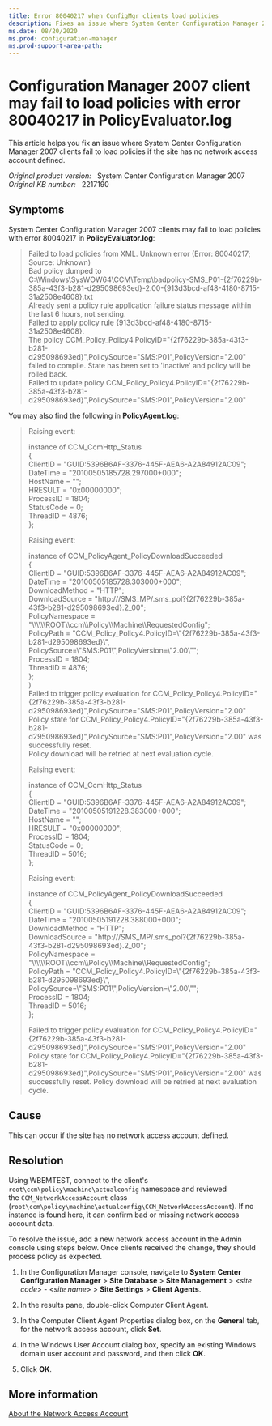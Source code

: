```yaml
---
title: Error 80040217 when ConfigMgr clients load policies
description: Fixes an issue where System Center Configuration Manager 2007 clients fail to load policies if the site has no network access account defined.
ms.date: 08/20/2020
ms.prod: configuration-manager
ms.prod-support-area-path:
---
```

# Configuration Manager 2007 client may fail to load policies with error 80040217 in PolicyEvaluator.log

This article helps you fix an issue where System Center Configuration Manager 2007 clients fail to load policies if the site has no network access account defined.

_Original product version:_ &nbsp; System Center Configuration Manager 2007  
_Original KB number:_ &nbsp; 2217190

## Symptoms

System Center Configuration Manager 2007 clients may fail to load policies with error 80040217 in **PolicyEvaluator.log**:  

> Failed to load policies from XML. Unknown error (Error: 80040217; Source: Unknown)  
> Bad policy dumped to C:\Windows\SysWOW64\CCM\Temp\badpolicy-SMS_P01-{2f76229b-385a-43f3-b281-d295098693ed}-2.00-{913d3bcd-af48-4180-8715-31a2508e4608}.txt  
> Already sent a policy rule application failure status message within the last 6 hours, not sending.  
> Failed to apply policy rule {913d3bcd-af48-4180-8715-31a2508e4608}.  
> The policy CCM_Policy_Policy4.PolicyID="{2f76229b-385a-43f3-b281-d295098693ed}",PolicySource="SMS:P01",PolicyVersion="2.00" failed to compile. State has been set to 'Inactive' and policy will be rolled back.  
> Failed to update policy CCM_Policy_Policy4.PolicyID="{2f76229b-385a-43f3-b281-d295098693ed}",PolicySource="SMS:P01",PolicyVersion="2.00"  

You may also find the following in **PolicyAgent.log**:

> Raising event:
>
> instance of CCM_CcmHttp_Status  
> {  
> ClientID = "GUID:5396B6AF-3376-445F-AEA6-A2A84912AC09";  
> DateTime = "20100505185728.297000+000";  
> HostName = "";  
> HRESULT = "0x00000000";  
> ProcessID = 1804;  
> StatusCode = 0;  
> ThreadID = 4876;  
> };
>
> Raising event:
>
> instance of CCM_PolicyAgent_PolicyDownloadSucceeded  
> {  
> ClientID = "GUID:5396B6AF-3376-445F-AEA6-A2A84912AC09";  
> DateTime = "20100505185728.303000+000";  
> DownloadMethod = "HTTP";  
> DownloadSource = "http:///SMS_MP/.sms_pol?{2f76229b-385a-43f3-b281-d295098693ed}.2_00";  
> PolicyNamespace = "\\\\\\\\\\\ROOT\\\\ccm\\\\Policy\\\\Machine\\\\RequestedConfig";  
> PolicyPath = "CCM_Policy_Policy4.PolicyID=\\"{2f76229b-385a-43f3-b281-d295098693ed}\\", PolicySource=\\"SMS:P01\\",PolicyVersion=\\"2.00\\"";  
> ProcessID = 1804;  
> ThreadID = 4876;  
> };  
> )  
> Failed to trigger policy evaluation for CCM_Policy_Policy4.PolicyID="{2f76229b-385a-43f3-b281-d295098693ed}",PolicySource="SMS:P01",PolicyVersion="2.00"
Policy state for CCM_Policy_Policy4.PolicyID="{2f76229b-385a-43f3-b281-d295098693ed}",PolicySource="SMS:P01",PolicyVersion="2.00" was successfully reset.  
> Policy download will be retried at next evaluation cycle.
>
> Raising event:
>
> instance of CCM_CcmHttp_Status  
> {  
> ClientID = "GUID:5396B6AF-3376-445F-AEA6-A2A84912AC09";  
> DateTime = "20100505191228.383000+000";  
> HostName = "";  
> HRESULT = "0x00000000";  
> ProcessID = 1804;  
> StatusCode = 0;  
> ThreadID = 5016;  
> };
>
> Raising event:
>
> instance of CCM_PolicyAgent_PolicyDownloadSucceeded  
> {  
> ClientID = "GUID:5396B6AF-3376-445F-AEA6-A2A84912AC09";  
> DateTime = "20100505191228.388000+000";  
> DownloadMethod = "HTTP";  
> DownloadSource = "http:///SMS_MP/.sms_pol?{2f76229b-385a-43f3-b281-d295098693ed}.2_00";  
> PolicyNamespace = "\\\\\\\\\\\ROOT\\\ccm\\\\Policy\\\\Machine\\\\RequestedConfig";  
> PolicyPath = "CCM_Policy_Policy4.PolicyID=\\"{2f76229b-385a-43f3-b281-d295098693ed}\\",  PolicySource=\\"SMS:P01\\",PolicyVersion=\\"2.00\\"";  
> ProcessID = 1804;  
> ThreadID = 5016;  
> };
>
> Failed to trigger policy evaluation for CCM_Policy_Policy4.PolicyID="{2f76229b-385a-43f3-b281-d295098693ed}",PolicySource="SMS:P01",PolicyVersion="2.00"
Policy state for CCM_Policy_Policy4.PolicyID="{2f76229b-385a-43f3-b281-d295098693ed}",PolicySource="SMS:P01",PolicyVersion="2.00" was successfully reset. Policy download will be retried at next evaluation cycle.

## Cause

This can occur if the site has no network access account defined.

## Resolution

Using WBEMTEST, connect to the client's `root\ccm\policy\machine\actualconfig` namespace and reviewed the `CCM_NetworkAccessAccount` class (`root\ccm\policy\machine\actualconfig\CCM_NetworkAccessAccount`). If no instance is found here, it can confirm bad or missing network access account data.

To resolve the issue, add a new network access account in the Admin console using steps below. Once clients received the change, they should process policy as expected.

1. In the Configuration Manager console, navigate to **System Center Configuration Manager** > **Site Database** > **Site Management** > \<*site code*> - \<*site name*> > **Site Settings** > **Client Agents**.

2. In the results pane, double-click Computer Client Agent.
3. In the Computer Client Agent Properties dialog box, on the **General** tab, for the network access account, click **Set**.
4. In the Windows User Account dialog box, specify an existing Windows domain user account and password, and then click **OK**.
5. Click **OK**.

## More information

[About the Network Access Account](/mem/configmgr/core/plan-design/hierarchy/accounts#network-access-account)
